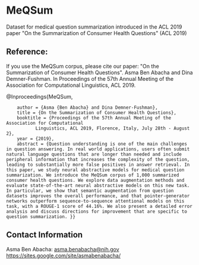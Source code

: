 # MeQSum
Dataset for medical question summarization introduced in the ACL 2019 paper "On the Summarization of Consumer Health Questions" (ACL 2019)


Reference: 
-------------------

If you use the MeQSum corpus, please cite our paper:
"On the Summarization of Consumer Health Questions". Asma Ben Abacha and Dina Demner-Fushman. In Proceedings of the 57th Annual Meeting of the Association for Computational Linguistics, ACL 2019. 

@Inproceedings{MeQSum,

        author = {Asma {Ben Abacha} and Dina Demner-Fushman},  
        title = {On the Summarization of Consumer Health Questions},         
        booktitle = {Proceedings of the 57th Annual Meeting of the Association for Computational
               Linguistics, ACL 2019, Florence, Italy, July 28th - August 2},        
        year = {2019}, 
        abstract = {Question understanding is one of the main challenges in question answering. In real world applications, users often submit natural language questions that are longer than needed and include peripheral information that increases the complexity of the question, leading to substantially more false positives in answer retrieval. In this paper, we study neural abstractive models for medical question summarization. We introduce the MeQSum corpus of 1,000 summarized consumer health questions. We explore data augmentation methods and evaluate state-of-the-art neural abstractive models on this new task. In particular, we show that semantic augmentation from question datasets improves the overall performance, and that pointer-generator networks outperform sequence-to-sequence attentional models on this task, with a ROUGE-1 score of 44.16%. We also present a detailed error analysis and discuss directions for improvement that are specific to question summarization. }} 
        
 Contact Information
 -------------------
Asma Ben Abacha: asma.benabacha@nih.gov   https://sites.google.com/site/asmabenabacha/
